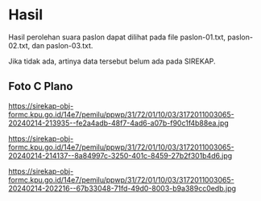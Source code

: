 # Hasil

Hasil perolehan suara paslon dapat dilihat pada file paslon-01.txt, paslon-02.txt, dan paslon-03.txt.

Jika tidak ada, artinya data tersebut belum ada pada SIREKAP.

## Foto C Plano

https://sirekap-obj-formc.kpu.go.id/14e7/pemilu/ppwp/31/72/01/10/03/3172011003065-20240214-213935--fe2a4adb-48f7-4ad6-a07b-f90c1f4b88ea.jpg

https://sirekap-obj-formc.kpu.go.id/14e7/pemilu/ppwp/31/72/01/10/03/3172011003065-20240214-214137--8a84997c-3250-401c-8459-27b2f301b4d6.jpg

https://sirekap-obj-formc.kpu.go.id/14e7/pemilu/ppwp/31/72/01/10/03/3172011003065-20240214-202216--67b33048-71fd-49d0-8003-b9a389cc0edb.jpg
